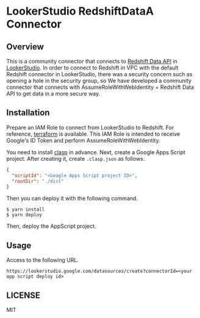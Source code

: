 # LookerStudio RedshiftDataA Connector

## Overview

This is a community connector that connects to [Redshift Data API](https://docs.aws.amazon.com/ja_jp/redshift/latest/mgmt/data-api.html) in [LookerStudio](https://cloud.google.com/looker-studio?hl=ja).
In order to connect to Redshift in VPC with the default Redshift connector in LookerStudio, there was a security concern such as opening a hole in the security group, so
We have developed a community connector that connects with AssumeRoleWithWebIdentity + Redshift Data API to get data in a more secure way.

## Installation

Prepare an IAM Role to connect from LookerStudio to Redshift.
For reference, [terraform](./terraform) is available.
This IAM Role is intended to receive Google's ID Token and perform AssumeRoleWithWebIdentity.

You need to install [clasp](https://github.com/google/clasp) in advance.
Next, create a Google Apps Script project.
After creating it, create `.clasp.json` as follows.
```json
{
  "scriptId": "<Google Apps Script project ID>",
  "rootDir": "./dist"
}
```

Then you can deploy it with the following command.
```console
$ yarn install
$ yarn deploy
```

Then, deploy the AppScript project.

## Usage

Access to the following URL.
```
https://lookerstudio.google.com/datasources/create?connectorId=<your app script deploy id>
```

## LICENSE

MIT
